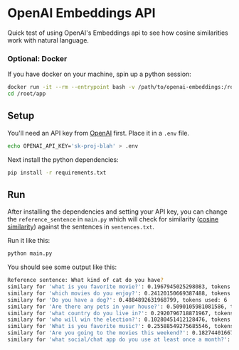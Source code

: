 # OpenAI Embeddings API

Quick test of using OpenAI's Embeddings api to see how cosine similarities work with natural language. 

### Optional: Docker

If you have docker on your machine, spin up a python session:

```sh
docker run -it --rm --entrypoint bash -v /path/to/openai-embeddings:/root/app python
cd /root/app
```

## Setup

You'll need an API key from [OpenAI](https://platform.openai.com) first. Place it in a `.env` file. 

```sh
echo OPENAI_API_KEY='sk-proj-blah' > .env
```

Next install the python dependencies:

```sh
pip install -r requirements.txt
```

## Run

After installing the dependencies and setting your API key, you can change the `reference_sentence` in `main.py` which will check for similarity 
([cosine similarity](https://en.wikipedia.org/wiki/Cosine_similarity)) against the sentences in `sentences.txt`. 

Run it like this:

```sh
python main.py
```

You should see some output like this:

```sh
Reference sentence: What kind of cat do you have?
similary for 'what is you favorite movie?': 0.1967945025298083, tokens used: 6
similary for 'which movies do you enjoy?': 0.24120150669387488, tokens used: 6
similary for 'Do you have a dog?': 0.4884892631968799, tokens used: 6
similary for 'Are there any pets in your house?': 0.5090105981081586, tokens used: 8
similary for 'what country do you live in?': 0.2920796718871967, tokens used: 7
similary for 'who will win the election?': 0.10280451412128476, tokens used: 6
similary for 'What is you favorite music?': 0.25588549275685546, tokens used: 6
similary for 'Are you going to the movies this weekend?': 0.1827440166749661, tokens used: 9
similary for 'what social/chat app do you use at least once a month?': 0.20873076398520216, tokens used: 13
```
